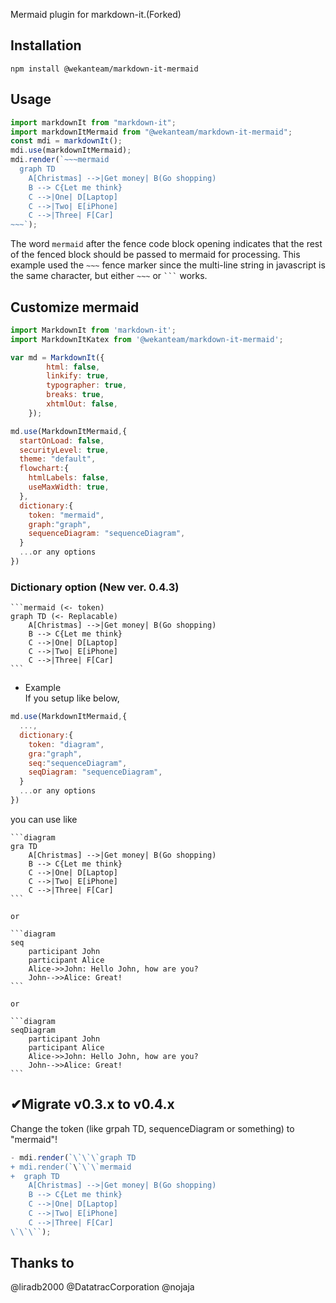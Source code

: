 Mermaid plugin for markdown-it.(Forked)

## Installation

```
npm install @wekanteam/markdown-it-mermaid
```

## Usage

```js
import markdownIt from "markdown-it";
import markdownItMermaid from "@wekanteam/markdown-it-mermaid";
const mdi = markdownIt();
mdi.use(markdownItMermaid);
mdi.render(`~~~mermaid
  graph TD
    A[Christmas] -->|Get money| B(Go shopping)
    B --> C{Let me think}
    C -->|One| D[Laptop]
    C -->|Two| E[iPhone]
    C -->|Three| F[Car]
~~~`);
```

The word `mermaid` after the fence code block opening indicates that the
rest of the fenced block should be passed to mermaid for processing.
This example used the `~~~` fence marker since the multi-line string
in javascript is the same character,
but either `~~~` or ` ``` ` works.

## Customize mermaid

```js
import MarkdownIt from 'markdown-it';
import MarkdownItKatex from '@wekanteam/markdown-it-mermaid';

var md = MarkdownIt({
        html: false,
        linkify: true,
        typographer: true,
        breaks: true,
        xhtmlOut: false,
    });

md.use(MarkdownItMermaid,{
  startOnLoad: false,
  securityLevel: true,
  theme: "default",
  flowchart:{
    htmlLabels: false,
    useMaxWidth: true,
  },
  dictionary:{
    token: "mermaid",
    graph:"graph",
    sequenceDiagram: "sequenceDiagram",
  }
  ...or any options
})
```

### Dictionary option (New ver. 0.4.3)

````
```mermaid (<- token)
graph TD (<- Replacable)
    A[Christmas] -->|Get money| B(Go shopping)
    B --> C{Let me think}
    C -->|One| D[Laptop]
    C -->|Two| E[iPhone]
    C -->|Three| F[Car]
```
````

-   Example  
If you setup like below,
```javascript
md.use(MarkdownItMermaid,{
  ...,
  dictionary:{
    token: "diagram",
    gra:"graph",
    seq:"sequenceDiagram",
    seqDiagram: "sequenceDiagram",
  }
  ...or any options
})
```

you can use like
````
```diagram
gra TD 
    A[Christmas] -->|Get money| B(Go shopping)
    B --> C{Let me think}
    C -->|One| D[Laptop]
    C -->|Two| E[iPhone]
    C -->|Three| F[Car]
```

or

```diagram
seq
    participant John
    participant Alice
    Alice->>John: Hello John, how are you?
    John-->>Alice: Great!
```

or

```diagram
seqDiagram
    participant John
    participant Alice
    Alice->>John: Hello John, how are you?
    John-->>Alice: Great!
```

````

## ✔Migrate v0.3.x to v0.4.x

Change the token (like grpah TD, sequenceDiagram or something) to "mermaid"!

```js
- mdi.render(`\`\`\`graph TD
+ mdi.render(`\`\`\`mermaid
+  graph TD
    A[Christmas] -->|Get money| B(Go shopping)
    B --> C{Let me think}
    C -->|One| D[Laptop]
    C -->|Two| E[iPhone]
    C -->|Three| F[Car]
\`\`\``);
```

## Thanks to

@liradb2000
@DatatracCorporation
@nojaja
